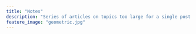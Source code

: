 ```yaml
---
title: "Notes"
description: "Series of articles on topics too large for a single post."
feature_image: "geometric.jpg"
---
```

